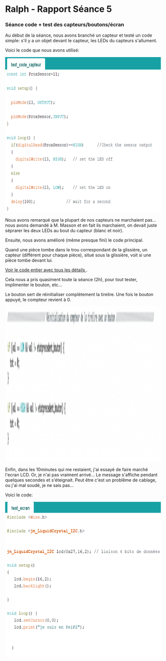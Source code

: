 <h1>Ralph - Rapport Séance 5</h1>	

<h3>Séance code + test des capteurs/boutons/écran </h3>

<p> Au début de la séance, nous avons branché un capteur et testé un code simple: s'il y a un objet devant le capteur, les LEDs du capteurs s'allument.</p>
<p>Voici le code que nous avons utilisé:</p>
<img src="../../Images/test_code_capteur.png" alt="Code capteur simple" height="500"/></p>

<p>Nous avons remarqué que la plupart de nos capteurs ne marchaient pas... nous avons demandé à M. Masson et en fait ils marchaient, on devait juste séprarer les deux LEDs au bout du capteur (blanc et noir).</p>
<p>Ensuite, nous avons amélioré (même presque fini) le code principal.</p>
<p> Quand une pièce tombe dans le trou correspondant de la glissière, un capteur (différent pour chaque pièce), situé sous la glissière, voit si une pièce tombe devant lui.</p>
<p>
<a href="../../Développement/Codes/Capteurs pour pièces.md"> Voir le code entier avec tous les détails </a>.
<p>Cela nous a pris quasiment toute la séance (2h), pour tout tester, implimenter le bouton, etc...</p>
<p>Le bouton sert de réinitialiser complètement la tirelire. Une fois le bouton appuyé, le compteur revient à 0.</p>
<img src="../../Images/Screen_code_bouton.png" alt="Code bouton." height="500"/>

<p>Enfin, dans les 10minutes qui me restaient, j'ai essayé de faire marché l'ecran LCD. Or, je n'ai pas vraiment arrivé... Le message s'affiche pendant quelques secondes et s'éteignait. Peut être c'est un problême de cablage, ou j'ai mal soudé, je ne sais pas...</p>
<p> Voici le code: </p>
<img src="../../Images/test_ecran.png" alt="Code ecran." height="500"/>









